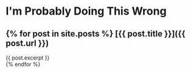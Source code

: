 # I'm Probably Doing This Wrong
{% for post in site.posts %}
[{{ post.title }}]({{ post.url }})  
----------------------------------  
{{ post.excerpt }}  
{% endfor %}